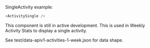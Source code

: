 SingleActivity example:


```js
<ActivitySingle />
```

This component is still in active development.
This is used in Weekly Activity Stats to display a single activity.

See test/data-apiv1-activities-1-week.json for data shape.
